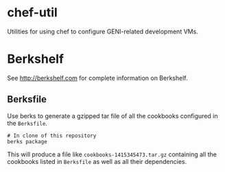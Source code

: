 chef-util
=========

Utilities for using chef to configure GENI-related development VMs.

Berkshelf
=========

See http://berkshelf.com for complete information on Berkshelf.

Berksfile
---------

Use berks to generate a gzipped tar file of all the cookbooks
configured in the `Berksfile`.

````
# In clone of this repository
berks package
````

This will produce a file like `cookbooks-1415345473.tar.gz` containing
all the cookbooks listed in `Berksfile` as well as all their
dependencies.
